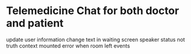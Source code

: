 # Telemedicine Chat for both doctor and patient

update user information
change text in waiting screen
speaker status not truth
context mounted error when room left events